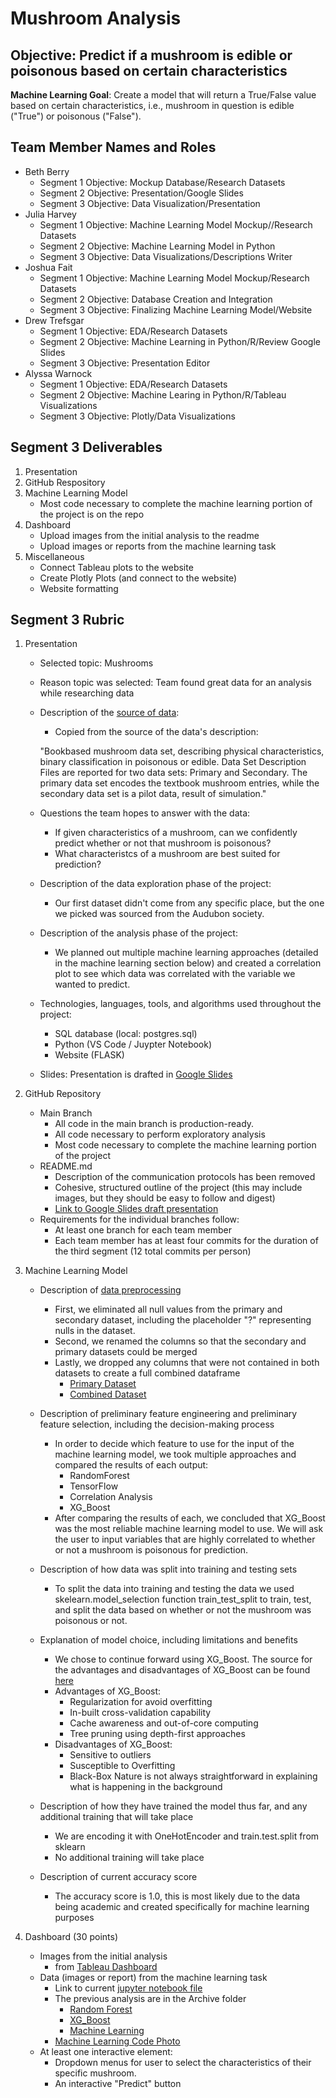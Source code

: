 # Mushroom Analysis
## **Objective:** Predict if a mushroom is edible or poisonous based on certain characteristics

**Machine Learning Goal**: Create a model that will return a True/False value based on certain characteristics, i.e., mushroom in question is edible ("True") or poisonous ("False").

## Team Member Names and Roles
- Beth Berry 
    * Segment 1 Objective: Mockup Database/Research Datasets
    * Segment 2 Objective: Presentation/Google Slides
    * Segment 3 Objective: Data Visualization/Presentation
- Julia Harvey
    * Segment 1 Objective: Machine Learning Model Mockup//Research Datasets
    * Segment 2 Objective: Machine Learning Model in Python 
    * Segment 3 Objective: Data Visualizations/Descriptions Writer
- Joshua Fait
    * Segment 1 Objective: Machine Learning Model Mockup/Research Datasets
    * Segment 2 Objective: Database Creation and Integration
    * Segment 3 Objective: Finalizing Machine Learning Model/Website
- Drew Trefsgar
    * Segment 1 Objective: EDA/Research Datasets
    * Segment 2 Objective: Machine Learning in Python/R/Review Google Slides
    * Segment 3 Objective: Presentation Editor
- Alyssa Warnock 
    * Segment 1 Objective: EDA/Research Datasets
    * Segment 2 Objective: Machine Learing in Python/R/Tableau Visualizations 
    * Segment 3 Objective: Plotly/Data Visualizations

## Segment 3 Deliverables
1. Presentation 
2. GitHub Respository
3. Machine Learning Model
    - Most code necessary to complete the machine learning portion of the project is on the repo
4. Dashboard
    - Upload images from the initial analysis to the readme 
    - Upload images or reports from the machine learning task 
5. Miscellaneous 
    - Connect Tableau plots to the website
    - Create Plotly Plots (and connect to the website)
    - Website formatting

## Segment 3 Rubric 
1. Presentation
    * Selected topic: Mushrooms
    * Reason topic was selected: Team found great data for an analysis while researching data
    * Description of the [source of data](https://github.com/ghattab/secondarydata):
        - Copied from the source of the data's description: 

        "Bookbased mushroom data set, describing physical characteristics, binary classification in poisonous or edible. Data Set Description Files are reported for two data sets: Primary and Secondary. The primary data set encodes the textbook mushroom entries, while the secondary data set is a pilot data, result of simulation." 

    * Questions the team hopes to answer with the data:
        - If given characteristics of a mushroom, can we confidently predict whether or not that mushroom is poisonous? 
        - What characteristcs of a mushroom are best suited for prediction?

    * Description of the data exploration phase of the project:
        - Our first dataset didn't come from any specific place, but the one we picked was sourced from the Audubon society.

    * Description of the analysis phase of the project:
        - We planned out multiple machine learning approaches (detailed in the machine learning section below) and created a correlation plot to see which data was correlated with the variable we wanted to predict.

    * Technologies, languages, tools, and algorithms used throughout the project:
        - SQL database (local: postgres.sql)
        - Python (VS Code / Juypter Notebook)
        - Website (FLASK)

    * Slides: Presentation is drafted in [Google Slides](https://docs.google.com/presentation/d/12lNlyuxWgLuAV3Top4ni89GIcjQz9xi5oPzYISy7Gzc/edit?usp=sharing)

2. GitHub Repository
    - Main Branch
        - All code in the main branch is production-ready.
        - All code necessary to perform exploratory analysis
        - Most code necessary to complete the machine learning portion of the project
    - README.md
        - Description of the communication protocols has been removed
        - Cohesive, structured outline of the project (this may include images, but they should be easy to follow and digest)
        - [Link to Google Slides draft presentation](https://docs.google.com/presentation/d/12lNlyuxWgLuAV3Top4ni89GIcjQz9xi5oPzYISy7Gzc/edit?usp=sharing)
    - Requirements for the individual branches follow:
        - At least one branch for each team member
        - Each team member has at least four commits for the duration of the third segment (12 total commits per person)

3. Machine Learning Model
    * Description of [data preprocessing](https://github.com/awar2170/Team1_FinalProject/blob/main/ETL%20.ipynb)
        - First, we eliminated all null values from the primary and secondary dataset, including the placeholder "?" representing nulls in the dataset. 
        - Second, we renamed the columns so that the secondary and primary datasets could be merged 
        - Lastly, we dropped any columns that were not contained in both datasets to create a full combined dataframe
            - [Primary Dataset](https://github.com/awar2170/Team1_FinalProject/blob/main/Resources/mushrooms_df_clean.csv)
            - [Combined Dataset](https://github.com/awar2170/Team1_FinalProject/blob/main/Resources/mushrooms_combined_df_clean.csv)

    * Description of preliminary feature engineering and preliminary feature selection, including the decision-making process
        - In order to decide which feature to use for the input of the machine learning model, we took multiple approaches and compared the results of each output: 
            - RandomForest
            - TensorFlow
            - Correlation Analysis 
            - XG_Boost
        - After comparing the results of each, we concluded that XG_Boost was the most reliable machine learning model to use.  We will ask the user to input variables that are highly correlated to whether or not a mushroom is poisonous for prediction. 
    
    * Description of how data was split into training and testing sets
        - To split the data into training and testing the data we used skelearn.model_selection function train_test_split to train, test, and split the data based on whether or not the mushroom was poisonous or not.
    
    * Explanation of model choice, including limitations and benefits
        - We chose to continue forward using XG_Boost.  The source for the advantages and disadvantages of XG_Boost can be found [here](https://www.youtube.com/watch?v=lUnoC7n87Kc)  
        - Advantages of XG_Boost: 
            - Regularization for avoid overfitting 
            - In-built cross-validation capability 
            - Cache awareness and out-of-core computing 
            - Tree pruning using depth-first approaches
        - Disadvantages of XG_Boost:
            - Sensitive to outliers 
            - Susceptible to Overfitting
            - Black-Box Nature is not always straightforward in explaining what is happening in the background
    
    * Description of how they have trained the model thus far, and any additional training that will take place
        - We are encoding it with OneHotEncoder and train.test.split from sklearn
        - No additional training will take place 

    * Description of current accuracy score
        - The accuracy score is 1.0, this is most likely due to the data being academic and created specifically for machine learning purposes

4. Dashboard (30 points)
    - Images from the initial analysis 
        - from [Tableau Dashboard](https://public.tableau.com/app/profile/alyssa.warnock/viz/FinalProject1_16511895101350/TheDistributionofPoisonousvsEdibleonStalkColorBelowSurfaceinMushrooms?publish=yes)
    - Data (images or report) from the machine learning task
        - Link to current [jupyter notebook file](https://github.com/awar2170/Team1_FinalProject/blob/main/ml.py)
        - The previous analysis are in the Archive folder
            - [Random Forest](https://github.com/awar2170/Team1_FinalProject/blob/main/Archive/RandomForest%20Machine%20Learning%20.ipynb) 
            - [XG_Boost](https://github.com/awar2170/Team1_FinalProject/blob/main/Archive/XG_Boost_trial_mushrooms.ipynb)
            - [Machine Learning](https://github.com/awar2170/Team1_FinalProject/blob/main/Archive/machineLearning.ipynb)
        - [Machine Learning Code Photo](https://github.com/awar2170/Team1_FinalProject/blob/Segment_3_README_Final/static/images/ML-tensorflow.png)
    - At least one interactive element:
        - Dropdown menus for user to select the characteristics of their specific mushroom. 
        - An interactive "Predict" button 

